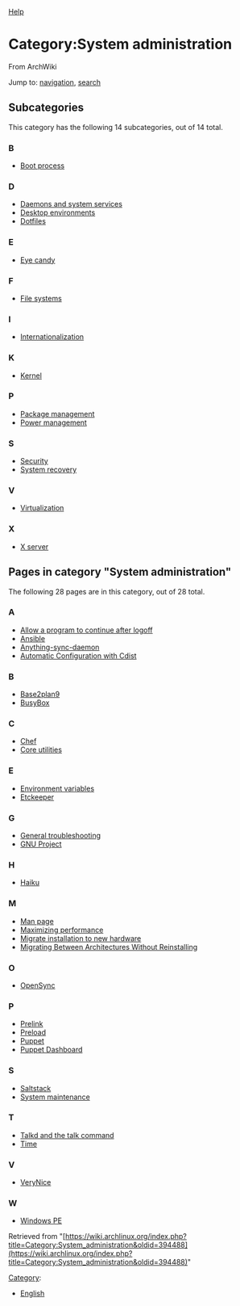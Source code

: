 [Help](//www.mediawiki.org/wiki/Special:MyLanguage/Help:Categories)

# Category:System administration

From ArchWiki

Jump to: [navigation](#column-one), [search](#searchInput)

## Subcategories

This category has the following 14 subcategories, out of 14 total.

### B

*   [Boot process](/index.php/Category:Boot_process "Category:Boot process")

### D

*   [Daemons and system services](/index.php/Category:Daemons_and_system_services "Category:Daemons and system services")
*   [Desktop environments](/index.php/Category:Desktop_environments "Category:Desktop environments")
*   [Dotfiles](/index.php/Category:Dotfiles "Category:Dotfiles")

### E

*   [Eye candy](/index.php/Category:Eye_candy "Category:Eye candy")

### F

*   [File systems](/index.php/Category:File_systems "Category:File systems")

### I

*   [Internationalization](/index.php/Category:Internationalization "Category:Internationalization")

### K

*   [Kernel](/index.php/Category:Kernel "Category:Kernel")

### P

*   [Package management](/index.php/Category:Package_management "Category:Package management")
*   [Power management](/index.php/Category:Power_management "Category:Power management")

### S

*   [Security](/index.php/Category:Security "Category:Security")
*   [System recovery](/index.php/Category:System_recovery "Category:System recovery")

### V

*   [Virtualization](/index.php/Category:Virtualization "Category:Virtualization")

### X

*   [X server](/index.php/Category:X_server "Category:X server")

## Pages in category "System administration"

The following 28 pages are in this category, out of 28 total.

### A

*   [Allow a program to continue after logoff](/index.php/Allow_a_program_to_continue_after_logoff "Allow a program to continue after logoff")
*   [Ansible](/index.php/Ansible "Ansible")
*   [Anything-sync-daemon](/index.php/Anything-sync-daemon "Anything-sync-daemon")
*   [Automatic Configuration with Cdist](/index.php/Automatic_Configuration_with_Cdist "Automatic Configuration with Cdist")

### B

*   [Base2plan9](/index.php/Base2plan9 "Base2plan9")
*   [BusyBox](/index.php/BusyBox "BusyBox")

### C

*   [Chef](/index.php/Chef "Chef")
*   [Core utilities](/index.php/Core_utilities "Core utilities")

### E

*   [Environment variables](/index.php/Environment_variables "Environment variables")
*   [Etckeeper](/index.php/Etckeeper "Etckeeper")

### G

*   [General troubleshooting](/index.php/General_troubleshooting "General troubleshooting")
*   [GNU Project](/index.php/GNU_Project "GNU Project")

### H

*   [Haiku](/index.php/Haiku "Haiku")

### M

*   [Man page](/index.php/Man_page "Man page")
*   [Maximizing performance](/index.php/Maximizing_performance "Maximizing performance")
*   [Migrate installation to new hardware](/index.php/Migrate_installation_to_new_hardware "Migrate installation to new hardware")
*   [Migrating Between Architectures Without Reinstalling](/index.php/Migrating_Between_Architectures_Without_Reinstalling "Migrating Between Architectures Without Reinstalling")

### O

*   [OpenSync](/index.php/OpenSync "OpenSync")

### P

*   [Prelink](/index.php/Prelink "Prelink")
*   [Preload](/index.php/Preload "Preload")
*   [Puppet](/index.php/Puppet "Puppet")
*   [Puppet Dashboard](/index.php/Puppet_Dashboard "Puppet Dashboard")

### S

*   [Saltstack](/index.php/Saltstack "Saltstack")
*   [System maintenance](/index.php/System_maintenance "System maintenance")

### T

*   [Talkd and the talk command](/index.php/Talkd_and_the_talk_command "Talkd and the talk command")
*   [Time](/index.php/Time "Time")

### V

*   [VeryNice](/index.php/VeryNice "VeryNice")

### W

*   [Windows PE](/index.php/Windows_PE "Windows PE")

Retrieved from "[https://wiki.archlinux.org/index.php?title=Category:System_administration&oldid=394488](https://wiki.archlinux.org/index.php?title=Category:System_administration&oldid=394488)"

[Category](/index.php/Special:Categories "Special:Categories"):

*   [English](/index.php/Category:English "Category:English")